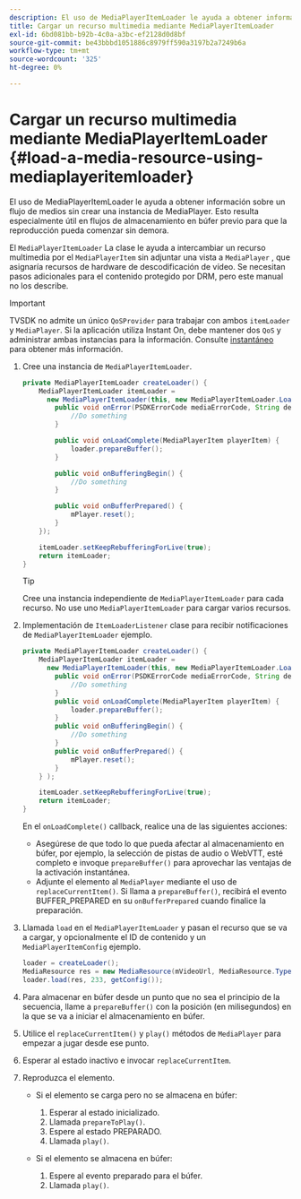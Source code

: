```yaml
---
description: El uso de MediaPlayerItemLoader le ayuda a obtener información sobre un flujo de medios sin crear una instancia de MediaPlayer. Esto resulta especialmente útil en flujos de almacenamiento en búfer previo para que la reproducción pueda comenzar sin demora.
title: Cargar un recurso multimedia mediante MediaPlayerItemLoader
exl-id: 6bd081bb-b92b-4c0a-a3bc-ef2128d0d8bf
source-git-commit: be43bbbd1051886c8979ff590a3197b2a7249b6a
workflow-type: tm+mt
source-wordcount: '325'
ht-degree: 0%

---
```


# Cargar un recurso multimedia mediante MediaPlayerItemLoader {#load-a-media-resource-using-mediaplayeritemloader}

El uso de MediaPlayerItemLoader le ayuda a obtener información sobre un flujo de medios sin crear una instancia de MediaPlayer. Esto resulta especialmente útil en flujos de almacenamiento en búfer previo para que la reproducción pueda comenzar sin demora.

El `MediaPlayerItemLoader` La clase le ayuda a intercambiar un recurso multimedia por el `MediaPlayerItem` sin adjuntar una vista a `MediaPlayer` , que asignaría recursos de hardware de descodificación de vídeo. Se necesitan pasos adicionales para el contenido protegido por DRM, pero este manual no los describe.

>[!IMPORTANT]
>
>TVSDK no admite un único `QoSProvider` para trabajar con ambos `itemLoader` y `MediaPlayer`. Si la aplicación utiliza Instant On, debe mantener dos `QoS` y administrar ambas instancias para la información. Consulte  [instantáneo](../../content-playback-options/buffering-configuration/c-psdk-android-2.7-instant-on.md) para obtener más información.

1. Cree una instancia de `MediaPlayerItemLoader`.

   ```java
   private MediaPlayerItemLoader createLoader() { 
       MediaPlayerItemLoader itemLoader =   
         new MediaPlayerItemLoader(this, new MediaPlayerItemLoader.LoaderListener() { 
           public void onError(PSDKErrorCode mediaErrorCode, String description) { 
               //Do something 
           } 
   
           public void onLoadComplete(MediaPlayerItem playerItem) { 
               loader.prepareBuffer(); 
           } 
   
           public void onBufferingBegin() { 
               //Do something 
           } 
   
           public void onBufferPrepared() { 
               mPlayer.reset(); 
           }  
       }); 
   
       itemLoader.setKeepRebufferingForLive(true); 
       return itemLoader; 
   } 
   ```

   >[!TIP]
   >
   >Cree una instancia independiente de `MediaPlayerItemLoader` para cada recurso. No use uno `MediaPlayerItemLoader` para cargar varios recursos.

1. Implementación de `ItemLoaderListener` clase para recibir notificaciones de `MediaPlayerItemLoader` ejemplo.

   ```java
   private MediaPlayerItemLoader createLoader() { 
       MediaPlayerItemLoader itemLoader =   
         new MediaPlayerItemLoader(this, new MediaPlayerItemLoader.LoaderListener() { 
           public void onError(PSDKErrorCode mediaErrorCode, String description) { 
               //Do something 
           } 
           public void onLoadComplete(MediaPlayerItem playerItem) { 
               loader.prepareBuffer(); 
           } 
           public void onBufferingBegin() { 
               //Do something 
           } 
           public void onBufferPrepared() { 
               mPlayer.reset(); 
           }  
       } ); 
   
       itemLoader.setKeepRebufferingForLive(true); 
       return itemLoader; 
   }
   ```

   En el `onLoadComplete()` callback, realice una de las siguientes acciones:

   * Asegúrese de que todo lo que pueda afectar al almacenamiento en búfer, por ejemplo, la selección de pistas de audio o WebVTT, esté completo e invoque `prepareBuffer()` para aprovechar las ventajas de la activación instantánea.
   * Adjunte el elemento al `MediaPlayer` mediante el uso de `replaceCurrentItem()`.
   Si llama a `prepareBuffer()`, recibirá el evento BUFFER_PREPARED en su `onBufferPrepared` cuando finalice la preparación.

1. Llamada `load` en el `MediaPlayerItemLoader` y pasan el recurso que se va a cargar, y opcionalmente el ID de contenido y un `MediaPlayerItemConfig` ejemplo.

   ```java
   loader = createLoader(); 
   MediaResource res = new MediaResource(mVideoUrl, MediaResource.Type.HLS, metadata); 
   loader.load(res, 233, getConfig());
   ```

1. Para almacenar en búfer desde un punto que no sea el principio de la secuencia, llame a `prepareBuffer()` con la posición (en milisegundos) en la que se va a iniciar el almacenamiento en búfer.
1. Utilice el `replaceCurrentItem()` y `play()` métodos de `MediaPlayer` para empezar a jugar desde ese punto.
1. Esperar al estado inactivo e invocar `replaceCurrentItem`.
1. Reproduzca el elemento.

   * Si el elemento se carga pero no se almacena en búfer:

      1. Esperar al estado inicializado.
      1. Llamada `prepareToPlay()`.
      1. Espere al estado PREPARADO.
      1. Llamada `play()`.
   * Si el elemento se almacena en búfer:

      1. Espere al evento preparado para el búfer.
      1. Llamada `play()`.
